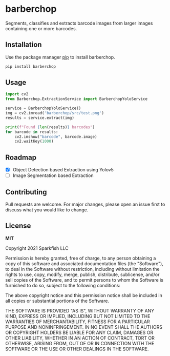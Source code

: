 # barberchop
Segments, classifies and extracts barcode images from larger images containing one or more barcodes.

## Installation

Use the package manager [pip](https://pip.pypa.io/en/stable/) to install barberchop.

```bash
pip install barberchop
```

## Usage

```python
import cv2
from Barberchop.ExtractionService import BarberchopYoloService

service = BarberchopYoloService()
img = cv2.imread('barberchop/src/test.png')
results = service.extract(img)

print(f"Found {len(results)} barcodes")
for barcode in results:
    cv2.imshow("barcode", barcode.image)
    cv2.waitKey(1000)
```

## Roadmap

- [X] Object Detection based Extraction using Yolov5
- [ ] Image Segmentation based Extraction

## Contributing
Pull requests are welcome. For major changes, please open an issue first to discuss what you would like to change.

## License
**MIT**

Copyright 2021 Sparkfish LLC

Permission is hereby granted, free of charge, to any person obtaining a copy of this software and associated documentation files (the "Software"), to deal in the Software without restriction, including without limitation the rights to use, copy, modify, merge, publish, distribute, sublicense, and/or sell copies of the Software, and to permit persons to whom the Software is furnished to do so, subject to the following conditions:

The above copyright notice and this permission notice shall be included in all copies or substantial portions of the Software.

THE SOFTWARE IS PROVIDED "AS IS", WITHOUT WARRANTY OF ANY KIND, EXPRESS OR IMPLIED, INCLUDING BUT NOT LIMITED TO THE WARRANTIES OF MERCHANTABILITY, FITNESS FOR A PARTICULAR PURPOSE AND NONINFRINGEMENT. IN NO EVENT SHALL THE AUTHORS OR COPYRIGHT HOLDERS BE LIABLE FOR ANY CLAIM, DAMAGES OR OTHER LIABILITY, WHETHER IN AN ACTION OF CONTRACT, TORT OR OTHERWISE, ARISING FROM, OUT OF OR IN CONNECTION WITH THE SOFTWARE OR THE USE OR OTHER DEALINGS IN THE SOFTWARE.